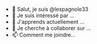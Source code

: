 - 👋 Salut, je suis @lespagnole33
- 👀 Je suis intéressé par ...
- 🌱 J'apprends actuellement ...
- 💞️ Je cherche à collaborer sur ...
- 📫 Comment me joindre...

